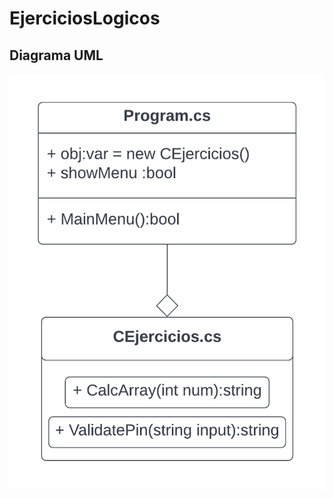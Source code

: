 # EjerciciosLogicos

## Diagrama UML
![alt text](https://github.com/alejandrom13/EjerciciosLogicos/blob/main/UML%20Diagram.png)

